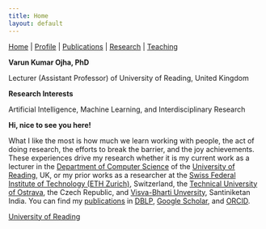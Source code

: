 ```yaml
---
title: Home
layout: default
---
```

<a href="{{site.baseurl}}">Home</a> | 
<a href="{{site.baseurl}}/profile">Profile</a> | 
<a href="{{site.baseurl}}/publications">Publications</a> | 
<a href="{{site.baseurl}}/research">Research</a> | 
<a href="{{site.baseurl}}/teaching">Teaching</a>


**Varun Kumar Ojha, PhD**

Lecturer (Assistant Professor) of University of Reading, United Kingdom

**Research Interests**

Artificial Intelligence, Machine Learning, and Interdisciplinary Research

**Hi, nice to see you here!**

What I like the most is how much we learn working with people, the act of doing research, the efforts to break the barrier, and the joy achievements. These experiences drive my research whether it is my current work as a lecturer in the [Department of Computer Science](https://www.reading.ac.uk/computer-science/) of the [University of Reading](http://www.reading.ac.uk/), UK, or my prior works as a researcher at the [Swiss Federal Institute of Technology (ETH Zurich)](https://ethz.ch/en.html), Switzerland, the [Technical University of Ostrava](https://www.vsb.cz/en), the Czech Republic, and [Visva-Bharti Unversity](https://visvabharati.ac.in/index.html), Santiniketan India. You can find my <a href="{{site.baseurl}}/publications">publications</a> in [DBLP](https://dblp.org/pid/119/4926.html), [Google Scholar](https://scholar.google.com/citations?user=bNLfWwgl4J4C&hl=en), and [ORCID](https://orcid.org/0000-0002-9256-1192).

<a href="http://example.com/" target="_blank">University of Reading</a>
